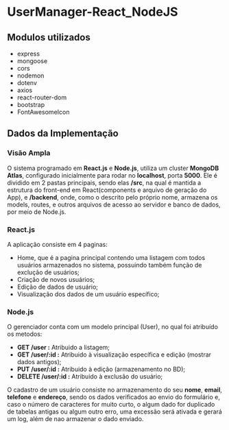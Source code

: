 # UserManager-React_NodeJS
## Modulos utilizados
  - express
  - mongoose
  - cors
  - nodemon
  - dotenv
  - axios
  - react-router-dom
  - bootstrap
  - FontAwesomeIcon

## Dados da Implementação

### Visão Ampla
O sistema programado em **React.js** e **Node.js**, utiliza um cluster **MongoDB Atlas**, configurado inicialmente para rodar no **localhost**, porta **5000**. Ele é dividido em 2 pastas principais, sendo elas **/src**, na qual é mantida a estrutura do front-end em React(components e arquivo de geração do App), e **/backend**, onde, como o descrito pelo próprio nome, armazena os models, routes, e outros arquivos de acesso ao servidor e banco de dados, por meio de Node.js.

### React.js
A aplicação consiste em 4 paginas:
  - Home, que é a pagina principal contendo uma listagem com todos usuários armazenados no sistema, possuindo também função de exclução de usuários;
  - Criação de novos usuários;
  - Edição de dados de usuário;
  - Visualização dos dados de um usuário específico;
  
 ### Node.js
 O gerenciador conta com um modelo principal (User), no qual foi atribuído os metodos:
  - **GET /user :** Atribuido a listagem;
  - **GET /user/:id :** Atribuido à visualização específica e edição (mostrar dados antigos);
  - **PUT /user/:id :** Atribuido à edição (armazenamento no BD);
  - **DELETE /user/:id :** Atribuido à exclusão do usuário;
  
 O cadastro de um usuário consiste no armazenamento do seu **nome**, **email**, **telefone** e **endereço**, sendo os dados verificados ao envio do formulário e, caso o número de caracteres for muito curto, o algum dado for duplicado de tabelas antigas ou algum outro erro, uma excessão será ativada e gerará um log, além de nao armazenar o dado enviado.
